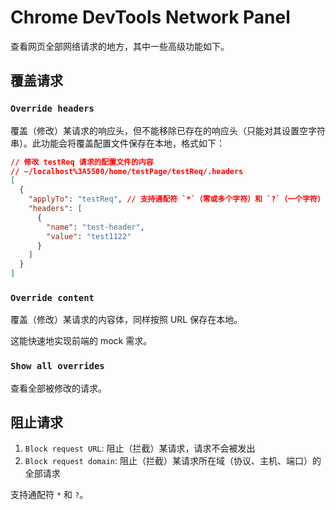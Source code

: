 # Chrome DevTools Network Panel

查看网页全部网络请求的地方，其中一些高级功能如下。

## 覆盖请求

### `Override headers`

覆盖（修改）某请求的响应头，但不能移除已存在的响应头（只能对其设置空字符串）。此功能会将覆盖配置文件保存在本地，格式如下：

```json
// 修改 testReq 请求的配置文件的内容
// ~/localhost%3A5500/home/testPage/testReq/.headers
[
  {
    "applyTo": "testReq", // 支持通配符 `*`（零或多个字符）和 `?`（一个字符）
    "headers": [
      {
        "name": "test-header",
        "value": "test1122"
      }
    ]
  }
]
```

### `Override content`

覆盖（修改）某请求的内容体，同样按照 URL 保存在本地。

这能快速地实现前端的 mock 需求。

### `Show all overrides`

查看全部被修改的请求。

## 阻止请求

1. `Block request URL`: 阻止（拦截）某请求，请求不会被发出
2. `Block request domain`: 阻止（拦截）某请求所在域（协议、主机、端口）的全部请求

支持通配符 `*` 和 `?`。
